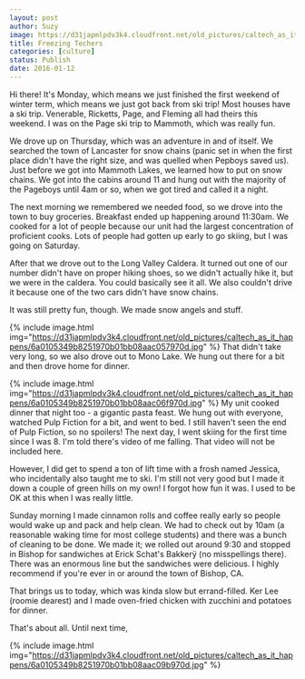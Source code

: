 ```yaml
---
layout: post
author: Suzy
image: https://d31japmlpdv3k4.cloudfront.net/old_pictures/caltech_as_it_happens/6a0105349b8251970b01b7c8061f46970b.jpg
title: Freezing Techers 
categories: [culture]
status: Publish
date: 2016-01-12
---
```


Hi there!
It's Monday, which means we just finished the first weekend of winter term, which means we just got back from ski trip!
Most houses have a ski trip. Venerable, Ricketts, Page, and Fleming all had theirs this weekend. I was on the Page ski trip to Mammoth, which was really fun.

We drove up on Thursday, which was an adventure in and of itself. We searched the town of Lancaster for snow chains (panic set in when the first place didn't have the right size, and was quelled when Pepboys saved us). Just before we got into Mammoth Lakes, we learned how to put on snow chains. We got into the cabins around 11 and hung out with the majority of the Pageboys until 4am or so, when we got tired and called it a night.

The next morning we remembered we needed food, so we drove into the town to buy groceries. Breakfast ended up happening around 11:30am. We cooked for a lot of people because our unit had the largest concentration of proficient cooks. Lots of people had gotten up early to go skiing, but I was going on Saturday.

After that we drove out to the Long Valley Caldera. It turned out one of our number didn't have on proper hiking shoes, so we didn't actually hike it, but we were in the caldera. You could basically see it all. We also couldn't drive it because one of the two cars didn't have snow chains.

It was still pretty fun, though. We made snow angels and stuff.


{% include image.html img="https://d31japmlpdv3k4.cloudfront.net/old_pictures/caltech_as_it_happens/6a0105349b8251970b01bb08aac057970d.jpg" %}
That didn't take very long, so we also drove out to Mono Lake. We hung out there for a bit and then drove home for dinner.


{% include image.html img="https://d31japmlpdv3k4.cloudfront.net/old_pictures/caltech_as_it_happens/6a0105349b8251970b01bb08aac06f970d.jpg" %}
My unit cooked dinner that night too - a gigantic pasta feast. We hung out with everyone, watched Pulp Fiction for a bit, and went to bed. I still haven't seen the end of Pulp Fiction, so no spoilers!
The next day, I went skiing for the first time since I was 8. I'm told there's video of me falling. That video will not be included here.

However, I did get to spend a ton of lift time with a frosh named Jessica, who incidentally also taught me to ski. I'm still not very good but I made it down a couple of green hills on my own! I forgot how fun it was. I used to be OK at this when I was really little.

Sunday morning I made cinnamon rolls and coffee really early so people would wake up and pack and help clean. We had to check out by 10am (a reasonable waking time for most college students) and there was a bunch of cleaning to be done. We made it; we rolled out around 9:30 and stopped in Bishop for sandwiches at Erick Schat's Bakkerÿ (no misspellings there). There was an enormous line but the sandwiches were delicious. I highly recommend if you're ever in or around the town of Bishop, CA.

That brings us to today, which was kinda slow but errand-filled. Ker Lee (roomie dearest) and I made oven-fried chicken with zucchini and potatoes for dinner.

That's about all. Until next time,


{% include image.html img="https://d31japmlpdv3k4.cloudfront.net/old_pictures/caltech_as_it_happens/6a0105349b8251970b01bb08aac09b970d.jpg" %}
